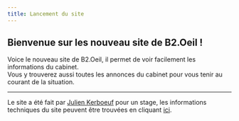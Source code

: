 ```yaml
---
title: Lancement du site
---
```


## Bienvenue sur les nouveau site de B2.Oeil !

Voice le nouveau site de B2.Oeil, il permet de voir facilement les informations du cabinet.  
Vous y trouverez aussi toutes les annonces du cabinet pour vous tenir au courant de la situation.

---

Le site a été fait par [Julien Kerboeuf](https://jkerboeuf.github.io/fr) pour un stage, les informations techniques du site peuvent être trouvées en cliquant [ici](https://jkerboeuf.github.io/pro/b2-oeil).
